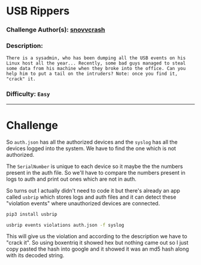 # USB Rippers


### Challenge Author(s): [snovvcrash](https://app.hackthebox.eu/users/51037)

### Description: 
   ```
   There is a sysadmin, who has been dumping all the USB events on his Linux host all the year... Recently, some bad guys managed to steal some data from his machine when they broke into the office. Can you help him to put a tail on the intruders? Note: once you find it, "crack" it.
   ```
### Difficulty: `Easy`
---
# Challenge

So `auth.json` has all the authorized devices and the `syslog` has all the devices logged into the system. We have to find the one which is not authorized.

The `SerialNumber` is unique to each device so it maybe the the numbers present in the auth file. So we'll have to compare the numbers present in logs to auth and print out ones which are not in auth.

So turns out I actually didn't need to code it but there's already an app called `usbrip` which stores logs and auth files and it can detect these "violation events" where unauthorized devices are connected.

```bash
pip3 install usbrip
```

```bash
usbrip events violations auth.json -f syslog
```

This will give us the violation and according to the description we have to "crack it". So using boxentriq it showed hex but nothing came out so I just copy pasted the hash into google and it showed it was an md5 hash along with its decoded string.

